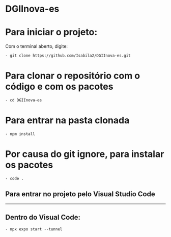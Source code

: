 # DGIInova-es

# Para iniciar o projeto:
Com o terminal aberto, digite:

``` - git clone https://github.com/Isabila2/DGIInova-es.git ```
# Para clonar o repositório com o código e com os pacotes

``` - cd DGIInova-es ```
# Para entrar na pasta clonada

``` - npm install ```
# Por causa do git ignore, para instalar os pacotes

``` - code . ```
## Para entrar no projeto pelo Visual Studio Code
  
_____________________________________________________________________________________

## Dentro do Visual Code:
``` - npx expo start --tunnel ```
  
